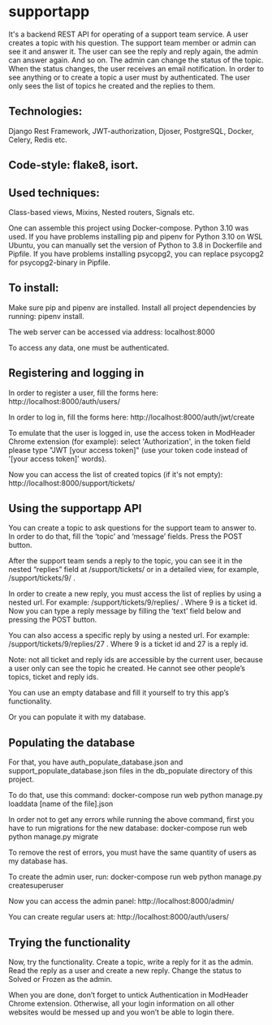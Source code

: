 # supportapp

It's a backend REST API for operating of a support team service. A user creates a topic with his question. The support team member or admin can see it and answer it. The user can see the reply and reply again, the admin can answer again. And so on. The admin can change the status of the topic. When the status changes, the user receives an email notification. In order to see anything or to create a topic a user must by authenticated. The user only sees the list of topics he created and the replies to them. 

## Technologies:
Django Rest Framework, JWT-authorization, Djoser, PostgreSQL, Docker, Celery, Redis etc.

## Code-style: flake8, isort.

## Used techniques:
Class-based views, Mixins, Nested routers, Signals etc.

One can assemble this project using Docker-compose. Python 3.10 was used. If you have problems installing pip and pipenv for Python 3.10 on WSL Ubuntu, you can manually set the version of Python to 3.8 in Dockerfile and Pipfile. If you have problems installing psycopg2, you can replace psycopg2 for psycopg2-binary in Pipfile.

## To install:

Make sure pip and pipenv are installed.
Install all project dependencies by running: pipenv install.

The web server can be accessed via address: localhost:8000

To access any data, one must be authenticated.

## Registering and logging in 

In order to register a user, fill the forms here: http://localhost:8000/auth/users/ 

In order to log in, fill the forms here: http://localhost:8000/auth/jwt/create 

To emulate that the user is logged in, use the access token in ModHeader Chrome extension (for example): select 'Authorization', in the token field please type "JWT [your access token]" (use your token code instead of '[your access token]' words).
  
Now you can access the list of created topics (if it's not empty): http://localhost:8000/support/tickets/

## Using the supportapp API

You can create a topic to ask questions for the support team to answer to. In order to do that, fill the ‘topic’ and ‘message’ fields. Press the POST button.
  
After the support team sends a reply to the topic, you can see it in the nested “replies” field at /support/tickets/ or in a detailed view, for example, /support/tickets/9/ .
  
In order to create a new reply, you must access the list of replies by using a nested url. For example: /support/tickets/9/replies/ . Where 9 is a ticket id. Now you can type a reply message by filling the ‘text’ field below and pressing the POST button.
  
You can also access a specific reply by using a nested url. For example: /support/tickets/9/replies/27 . Where 9 is a ticket id and 27 is a reply id.
  
Note: not all ticket and reply ids are accessible by the current user, because a user only can see the topic he created. He cannot see other people’s topics, ticket and reply ids.
  
You can use an empty database and fill it yourself to try this app’s functionality.
  
Or you can populate it with my database.

## Populating the database
  
For that, you have auth_populate_database.json and support_populate_database.json files in the db_populate directory of this project.
  
To do that, use this command: docker-compose run web python manage.py loaddata [name of the file].json 
  
In order not to get any errors while running the above command, first you have to run migrations for the new database: docker-compose run web python manage.py migrate
  
To remove the rest of errors, you must have the same quantity of users as my database has.
  
To create the admin user, run: docker-compose run web python manage.py createsuperuser
  
Now you can access the admin panel: http://localhost:8000/admin/
  
You can create regular users at: http://localhost:8000/auth/users/
  
## Trying the functionality
  
Now, try the functionality. Create a topic, write a reply for it as the admin. Read the reply as a user and create a new reply. Change the status to Solved or Frozen as the admin. 
  
When you are done, don’t forget to untick Authentication in ModHeader Chrome extension. Otherwise, all your login information on all other websites would be messed up and you won’t be able to login there.

